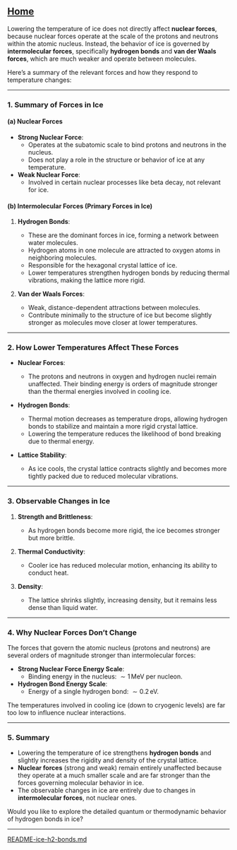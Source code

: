 [Home](https://t2m.io/VwvDcuw)
---

Lowering the temperature of ice does not directly affect **nuclear forces**, because nuclear forces operate at the scale of the protons and neutrons within the atomic nucleus. Instead, the behavior of ice is governed by **intermolecular forces**, specifically **hydrogen bonds** and **van der Waals forces**, which are much weaker and operate between molecules. 

Here’s a summary of the relevant forces and how they respond to temperature changes:

---

### **1. Summary of Forces in Ice**
#### **(a) Nuclear Forces**
- **Strong Nuclear Force**:
  - Operates at the subatomic scale to bind protons and neutrons in the nucleus.
  - Does not play a role in the structure or behavior of ice at any temperature.
- **Weak Nuclear Force**:
  - Involved in certain nuclear processes like beta decay, not relevant for ice.

#### **(b) Intermolecular Forces (Primary Forces in Ice)**
1. **Hydrogen Bonds**:
   - These are the dominant forces in ice, forming a network between water molecules.
   - Hydrogen atoms in one molecule are attracted to oxygen atoms in neighboring molecules.
   - Responsible for the hexagonal crystal lattice of ice.
   - Lower temperatures strengthen hydrogen bonds by reducing thermal vibrations, making the lattice more rigid.

2. **Van der Waals Forces**:
   - Weak, distance-dependent attractions between molecules.
   - Contribute minimally to the structure of ice but become slightly stronger as molecules move closer at lower temperatures.

---

### **2. How Lower Temperatures Affect These Forces**
- **Nuclear Forces**:
  - The protons and neutrons in oxygen and hydrogen nuclei remain unaffected. Their binding energy is orders of magnitude stronger than the thermal energies involved in cooling ice.

- **Hydrogen Bonds**:
  - Thermal motion decreases as temperature drops, allowing hydrogen bonds to stabilize and maintain a more rigid crystal lattice.
  - Lowering the temperature reduces the likelihood of bond breaking due to thermal energy.

- **Lattice Stability**:
  - As ice cools, the crystal lattice contracts slightly and becomes more tightly packed due to reduced molecular vibrations.

---

### **3. Observable Changes in Ice**
1. **Strength and Brittleness**:
   - As hydrogen bonds become more rigid, the ice becomes stronger but more brittle.

2. **Thermal Conductivity**:
   - Cooler ice has reduced molecular motion, enhancing its ability to conduct heat.

3. **Density**:
   - The lattice shrinks slightly, increasing density, but it remains less dense than liquid water.

---

### **4. Why Nuclear Forces Don’t Change**
The forces that govern the atomic nucleus (protons and neutrons) are several orders of magnitude stronger than intermolecular forces:
- **Strong Nuclear Force Energy Scale**:
  - Binding energy in the nucleus: $\sim 1 \, \text{MeV}$ per nucleon.
- **Hydrogen Bond Energy Scale**:
  - Energy of a single hydrogen bond: $\sim 0.2 \, \text{eV}$.

The temperatures involved in cooling ice (down to cryogenic levels) are far too low to influence nuclear interactions.

---

### **5. Summary**
- Lowering the temperature of ice strengthens **hydrogen bonds** and slightly increases the rigidity and density of the crystal lattice.
- **Nuclear forces** (strong and weak) remain entirely unaffected because they operate at a much smaller scale and are far stronger than the forces governing molecular behavior in ice.
- The observable changes in ice are entirely due to changes in **intermolecular forces**, not nuclear ones.

Would you like to explore the detailed quantum or thermodynamic behavior of hydrogen bonds in ice?


---

[README-ice-h2-bonds.md](https://t2m.io/DdwL7UD)
